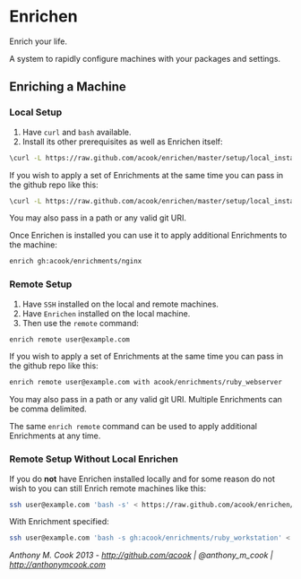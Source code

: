 Enrichen
========

Enrich your life.

A system to rapidly configure machines with your packages and settings.


Enriching a Machine
-------------------


### Local Setup

1. Have `curl` and `bash` available.
2. Install its other prerequisites as well as Enrichen itself:

~~~sh
\curl -L https://raw.github.com/acook/enrichen/master/setup/local_install | bash
~~~

If you wish to apply a set of Enrichments at the same time you can pass in the github repo like this:

~~~sh
\curl -L https://raw.github.com/acook/enrichen/master/setup/local_install | bash -s gh:acook/enrichments/ruby_workstation
~~~

You may also pass in a path or any valid git URI.

Once Enrichen is installed you can use it to apply additional Enrichments to the machine:

~~~sh
enrich gh:acook/enrichments/nginx
~~~


### Remote Setup

1. Have `SSH` installed on the local and remote machines.
2. Have `Enrichen` installed on the local machine.
3. Then use the `remote` command:

~~~sh
enrich remote user@example.com
~~~

If you wish to apply a set of Enrichments at the same time you can pass in the github repo like this:

~~~sh
enrich remote user@example.com with acook/enrichments/ruby_webserver
~~~

You may also pass in a path or any valid git URI. Multiple Enrichments can be comma delimited.

The same `enrich remote` command can be used to apply additional Enrichments at any time.


### Remote Setup Without Local Enrichen

If you do **not** have Enrichen installed locally and for some reason do not wish to you can still Enrich remote machines like this:

~~~sh
ssh user@example.com 'bash -s' < https://raw.github.com/acook/enrichen/master/setup/remote_install
~~~

With Enrichment specified:

~~~sh
ssh user@example.com 'bash -s gh:acook/enrichments/ruby_workstation' < https://raw.github.com/acook/enrichen/master/remote_install.bash
~~~


*Anthony M. Cook 2013 - http://github.com/acook | @anthony_m_cook | http://anthonymcook.com*

